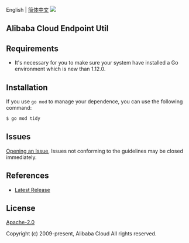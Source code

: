 English | [简体中文](README-CN.md)
![](https://aliyunsdk-pages.alicdn.com/icons/AlibabaCloud.svg)

## Alibaba Cloud Endpoint Util

## Requirements
- It's necessary for you to make sure your system have installed a Go environment which is new than 1.12.0.

## Installation
If you use `go mod` to manage your dependence, you can use the following command:

```sh
$ go mod tidy
```

## Issues
[Opening an Issue](https://github.com/aliyun/endpoint-util/issues/new), Issues not conforming to the guidelines may be closed immediately.

## References
* [Latest Release](https://github.com/aliyun/endpoint-util)

## License
[Apache-2.0](http://www.apache.org/licenses/LICENSE-2.0)

Copyright (c) 2009-present, Alibaba Cloud All rights reserved.